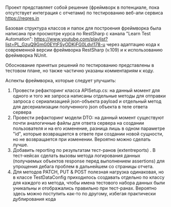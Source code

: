 Проект представляет собой решение (фреймворк в потенциале, пока отсутствует интеграция с отчетами) по тестированию веб-апи сервиса https://reqres.in

Базовая структура классов и папок для построения фреймворка была написана при просмотре курса по RestSharp с канала "Learn Test Automation": https://www.youtube.com/playlist?list=PL_GzuQ9GmG0EYtFSyODKjFG0Ldvl178-u через адаптацию кода к современной версии фреймворка RestSharp (v.109) и к использованию фреймворка NUnit.

Обоснование принятых решений по тестированию представлены в тестовом плане, но также частично указаны комментариям к коду. 

Аспекты фреймворка, которые следует улучшить: 
1. Провести рефакторинг класса APISetup.cs: на данный момент для одного и того же запроса написаны отдельные методы для отправки запроса с сериализацией json-объекта payload и отдельный метод для десериализации полученного json объекта в теле ответа сервера
2. Провести рефакторинг модели DTO: на данный момент существуют почти аналогичные файлы для ответа сервера на создании пользователя и на его изменение, разница лишь в одном параметре "id", которые возвращается в ответе при создании новой сущности, но не возвращается при изменении. Вероятно можно сделать лучше.
3. Добавить reporting по результатам тест-ранов (extentreports) . В тест-кейсах сделать вызовы метода логирования данных (получаемых объектов response перед выполнением assertions) для упрощения дебага проблем в дальнейшем  со страницы отчета.
4. Для методов PATCH, PUT & POST полезная нагрузка одинаковая, но в классе TestDataConfig приходилось создавать отдельно по классу для каждого из метода, чтобы имена тестового набора данных были уникальны и отображались правильно при тест-ранах. Вероятно здесь можно поступить как-то по другому, избегая практически дублирования кода
